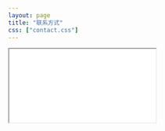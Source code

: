 ```yaml
---
layout: page
title: "联系方式"
css: ["contact.css"]
---
```

<div class="col s12">
  <div class="icontain">
    <iframe src="{{site.contact_url}}">Loading...</iframe>
  </div>
</div>